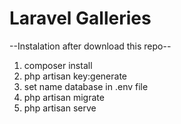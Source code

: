 <h1>Laravel Galleries</h1>

--Instalation after download this repo--
1. composer install
2. php artisan key:generate
3. set name database in .env file
4. php artisan migrate
5. php artisan serve
